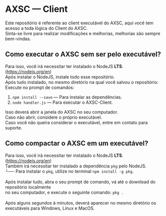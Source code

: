 # AXSC — Client
Este repositório é referente ao client executável do AXSC, aqui você tem acesso a toda lógica do Client do AXSC.<br>Sinta-se livre para realizar modificações e melhorias, melhorias são sempre bem-vindas.

## Como executar o AXSC sem ser pelo executável?
Para isso, você irá necessitar ter instalado o NodeJS **LTS**. (https://nodejs.org/en)<br>
Após instalar o NodeJS, instale todo esse repositório.<br>
Após tudo instalado, no mesmo diretório na qual você salvou o repositório:<br>
Execute no prompt de comandos:<br>
1. ``npm install --save`` — Para instalar as dependências.<br>
2. ``node handler.js`` — Para executar o AXSC-Client.

Isso deverá abrir a janela do AXSC no seu computador.<br>
Caso não abrir, considere o próprio executável.<br>
Caso você não queira considerar o executável, entre em contato para suporte.

## Como compactar o AXSC em um executável?
Para isso, você irá necessitar ter instalado o NodeJS **LTS**. (https://nodejs.org/en)<br>
Também irá necessitar ter instalado a dependência ``pkg`` pelo NodeJS.<br>
└── Para instalar o ``pkg``, utilize no terminal ``npm install -g pkg``.
<br><br>
Após instalar tudo, abra o seu prompt de comando, vá até o download do repositório localmente<br>
no seu computador, e execute o seguinte comando: ``pkg .``
<br><br>
Após alguns segundos à minutos, deverá aparecer no mesmo diretório os executáveis para Windows, Linux e MacOS.
